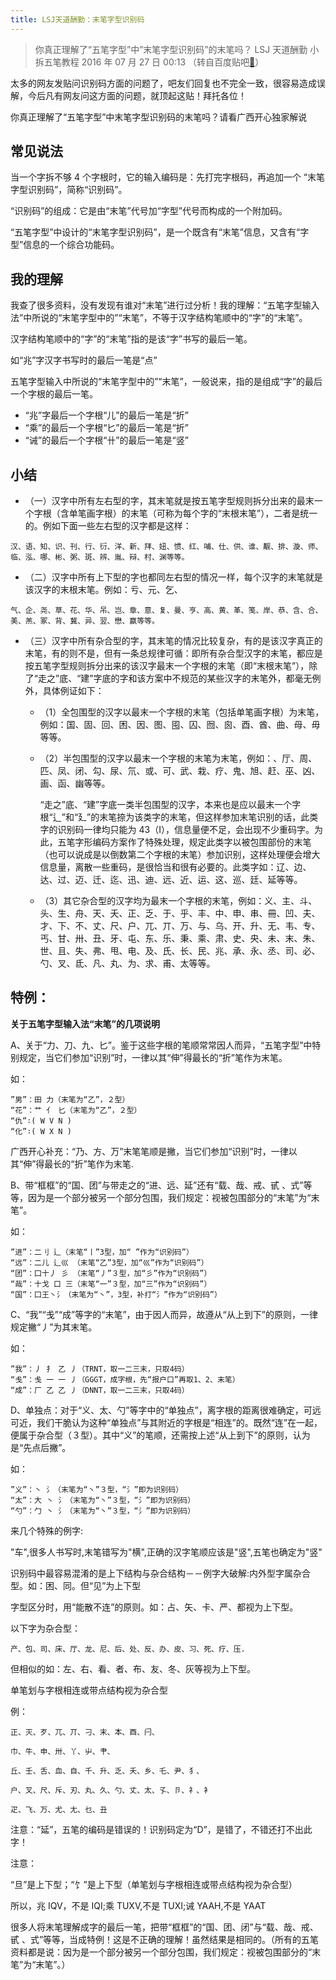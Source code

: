 ```yaml
---
title: LSJ天道酬勤：末笔字型识别码
---
```


> 你真正理解了“五笔字型”中”末笔字型识别码”的末笔吗？
> LSJ 天道酬勤 小拆五笔教程 2016 年 07 月 27 日 00:13
> （转自百度贴吧[:link:](https://tieba.baidu.com/p/4679632080)）

太多的网友发贴问识别码方面的问题了，吧友们回复也不完全一致，很容易造成误解，今后凡有网友问这方面的问题，就顶起这贴！拜托各位！

你真正理解了“五笔字型”中末笔字型识别码的末笔吗？请看广西开心独家解说

## 常见说法

当一个字拆不够 4 个字根时，它的输入编码是：先打完字根码，再追加一个 “末笔字型识别码”，简称“识别码”。

“识别码”的组成：它是由“末笔”代号加“字型”代号而构成的一个附加码。

“五笔字型”中设计的“末笔字型识别码”，是一个既含有“末笔”信息，又含有“字型”信息的一个综合功能码。

## 我的理解

我查了很多资料，没有发现有谁对“末笔”进行过分析！我的理解：“五笔字型输入法”中所说的“末笔字型中的”“末笔”，不等于汉字结构笔顺中的“字”的“末笔”。

汉字结构笔顺中的“字”的“末笔”指的是该“字”书写的最后一笔。

如“兆”字汉字书写时的最后一笔是“点”

五笔字型输入中所说的“末笔字型中的”“末笔”，一般说来，指的是组成“字”的最后一个字根的最后一笔。

- “兆”字最后一个字根“儿”的最后一笔是“折”
- “乘”的最后一个字根“匕”的最后一笔是“折”
- “诫”的最后一个字根“卄”的最后一笔是“竖”

## 小结

- （一）汉字中所有左右型的字，其末笔就是按五笔字型规则拆分出来的最末一个字根（含单笔画字根）的末笔（可称为每个字的“末根末笔”），二者是统一的。例如下面一些左右型的汉字都是这样：

```
汉、语、知、识、刊、行、衍、洋、新、拜、妞、惯、红、哺、仕、供、谁、觏、排、漩、师、临、泓、哪、彬、粥、斑、辨、胤、辩、村、渊等等。
```

- （二）汉字中所有上下型的字也都同左右型的情况一样，每个汉字的末笔就是该汉字的末根末笔。例如：亏、元、乞、

```
气、企、尧、草、花、华、吊、岂、章、意、复、曼、亨、高、黄、革、笺、岸、恭、含、合、美、羔、冢、背、冀、异、翌、懋、赢等等。
```

- （三）汉字中所有杂合型的字，其末笔的情况比较复杂，有的是该汉字真正的末笔，有的则不是，但有一条总规律可循：即所有杂合型汉字的末笔，都应是按五笔字型规则拆分出来的该汉字最末一个字根的末笔（即“末根末笔”），除了“走之”底、“建”字底的字和该方案中不规范的某些汉字的末笔外，都毫无例外，具体例证如下：

  - （1）全包围型的汉字以最末一个字根的末笔（包括单笔画字根）为末笔，例如：国、固、回、困、因、图、囤、囚、囫、囪、酉、酋、曲、母、毋等等。
  - （2）半包围型的汉字以最末一个字根的末笔为末笔，例如：、厅、周、匹、凤、闭、勾、尿、氘、或、可、武、栽、疗、鬼、旭、赶、巫、凶、画、函、幽等等。

    “走之”底、“建”字底一类半包围型的汉字，本来也是应以最末一个字根“辶”和“廴”的末笔捺为该类字的末笔，但这样参加末笔识别的话，此类字的识别码一律均只能为 43（I），信息量便不足，会出现不少重码字。为此，五笔字形编码方案作了特殊处理，规定此类字以被包围部份的末笔（也可以说成是以倒数第二个字根的末笔）参加识别，这样处理便会增大信息量，离散一些重码，是很恰当和很有必要的。此类字如：辽、边、达、过、迈、迁、迄、迅、迪、远、近、运、这、巡、廷、延等等。

  - （3）其它杂合型的汉字均为最末一个字根的末笔，例如：义、主、斗、头、生、舟、天、夭、正、乏、于、乎、丰、中、申、串、冊、凹、夫、才、下、不、丈、尺、户、兀、丌、万、与、乌、开、升、无、韦、专、丐、甘、卅、丑、牙、屯、东、乐、秉、乘、肃、史、央、未、末、朱、世、且、失、弗、甩、电、及、氏、长、民、兆、承、永、丞、司、必、勺、叉、氐、凡、丸、为、求、甫、太等等。

## 特例：

**关于五笔字型输入法“末笔”的几项说明**

A、关于“力、刀、九、匕”。鉴于这些字根的笔顺常常因人而异，“五笔字型”中特别规定，当它们参加“识别”时，一律以其“伸”得最长的“折”笔作为末笔。

如：

```
”男”：田 力（末笔为“乙”，２型）
“花”：艹 亻 匕（末笔为“乙”，２型）
“仇”∶( W V N )
“化”∶( W X N )
```

广西开心补充：“乃、方、万”末笔笔顺是撇，当它们参加“识别”时，一律以其“伸”得最长的“折”笔作为末笔.

B、带“框框”的“国、团”与带走之的“进、远、延”还有“载、哉、戒、甙 、式”等等，因为是一个部分被另一个部分包围，我们规定：视被包围部分的“末笔”为“末笔”。

如：

```
”进”：二刂 辶（末笔“丨”3型，加“ ”作为“识别码”）
“远”：二儿 辶巛 （末笔“乙”3型，加“巛”作为“识别码”）
“团”：囗十丿 彡 （末笔“丿”３型，加“彡”作为“识别码”）
“哉”：十戈 口 三（末笔“一”３型，加“三”作为“识别码”）
“国”：囗王丶氵（末笔为“丶”，3型，补打“氵”作为“识别码”）
```

C、“我”“戋”“成”等字的“末笔”，由于因人而异，故遵从“从上到下”的原则，一律规定撇“丿”为其末笔。

如：

```
”我”：丿 扌 乙 丿（TRNT，取一二三末，只取4码）
“戋”：戋 一 一 丿（GGGT，成字根，先“报户口”再取1、2、末笔）
“成”：厂 乙 乙 丿（DNNT，取一二三末，只取4码）
```

D、单独点：对于“义、太、勺”等字中的“单独点”，离字根的距离很难确定，可远可近，我们干脆认为这种“单独点”与其附近的字根是“相连”的。既然“连”在一起，便属于杂合型（３型）。其中“义”的笔顺，还需按上述“从上到下”的原则，认为是“先点后撇”。

如：

```
”义”：丶 氵（末笔为“丶”３型，“氵”即为识别码）
“太”：大 丶 氵（末笔为“丶”３型，“氵”即为识别码）
“勺”：勹 丶 氵（末笔为“丶”３型，“氵”即为识别码）
```

来几个特殊的例字:

"车",很多人书写时,末笔错写为"横",正确的汉字笔顺应该是"竖",五笔也确定为"竖"

识别码中最容易混淆的是上下结构与杂合结构－－例字大破解:内外型字属杂合型。如：困、同。但“见”为上下型

字型区分时，用“能散不连”的原则。如：占、矢、卡、严、都视为上下型。

以下字为杂合型：

```
产、包、司、床、厅、龙、尼、后、处、反、办、皮、习、死、疗、压.
```

但相似的如：左、右、看、者、布、友、冬、灰等视为上下型。

单笔划与字根相连或带点结构视为杂合型

例：

```
正、灭、歹、兀、丌、刁、末、本、酉、闩、

巾、牛、申、卅、丫、屮、肀、

丘、壬、舌、血、自、千、升、乏、夭、乡、乇、尹、犭、

户、叉、尺、斥、刃、丸、久、勺、丈、太、孓、卪、礻、衤

疋、飞、万、尤、尢、乜、丑
```

注意：“延”，五笔的编码是错误的！识别码定为“D”，是错了，不错还打不出此字！

注意：

“旦”是上下型；“饣”是上下型（单笔划与字根相连或带点结构视为杂合型）

所以，兆 IQV，不是 IQI;乘 TUXV,不是 TUXI;诫 YAAH,不是 YAAT

很多人将末笔理解成字的最后一笔，把带“框框”的“国、团、闭”与“载、哉、戒、甙 、式”等等，当成特例！这是不正确的理解！虽然结果是相同的。（所有的五笔资料都是说：因为是一个部分被另一个部分包围，我们规定：视被包围部分的“末笔”为“末笔”。）
